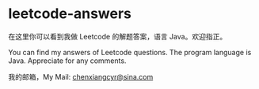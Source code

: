 # leetcode-answers
在这里你可以看到我做 Leetcode 的解题答案，语言 Java。欢迎指正。

You can find my answers of Leetcode questions. The program language is Java. Appreciate for any comments.

我的邮箱，My Mail: chenxiangcyr@sina.com


